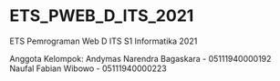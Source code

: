# ETS_PWEB_D_ITS_2021
ETS Pemrograman Web D ITS S1 Informatika 2021

Anggota Kelompok:
Andymas Narendra Bagaskara  - 05111940000192
Naufal Fabian Wibowo        - 05111940000223

